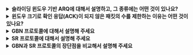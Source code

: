 <details>
  <summary><strong>슬라이딩 윈도우 기반 ARQ에 대해서 설명하고, 그 종류에는 어떤 것이 있나요?</strong></summary>

<br>

  슬라이딩 윈도우(Sliding Window) 기법은 **일정 크기의 윈도우 내에서 여러 패킷을 연속적으로 전송**하는 방법이고, ARQ(Automatic Repeat reQuest)는 **패킷이 손실되거나 오류 발생 시 자동으로 재전송을 요청**하는 방식입니다.  
  슬라이딩 윈도우 기반 ARQ에는 대표적으로 **GBN**(Go-Back-N)과 **SR**(Selective Repeat) 프로토콜이 있습니다.  
  
</details>

<details>
  <summary><strong>윈도우 크기로 확인 응답(ACK)이 되지 않은 패킷의 수를 제한하는 이유는 어떤 것이 있나요?</strong></summary>

<br>

1. **순서 번호 공간과 혼동 방지**    
- 패킷에 순서 번호를 부여하는데(3비트면 0~7) 순서 비트는 순환하기에(8이면 0으로 돌아옴) 윈도우 크기가 너무 크면 이전 패킷과 새 패킷을 구별하기 어려움
- 일반적으로 윈도우 크기는 순서 번호 공간의 절반으로 제한
2. **데이터 흐름 제어 및 네트워크 자원 최적화**
- 확인 응답이 오지 않은 패킷이 많아질수록 데이터 재전송 횟수가 증가하고 네트워크 혼잡이 발생
  
</details>

<details>
  <summary><strong>GBN 프로토콜에 대해서 설명해 주세요</strong></summary>

<br>

 GBN(Go-Back-N) 프로토콜은 윈도우 크기만큼 패킷을 연속으로 전송하고 특정 패킷 손상, 타임아웃 등 오류가 발생한 경우 **해당 패킷 이후 전송된 모든 패킷을 재전송**하는 프로토콜입니다

 ex)  
패킷 : 0 1 2 3 4 5 6 7 8 9  
윈도우 : 3

- 패킷 전송 성공
 1. 0 -> 1 -> 2 순서로 전송
 2. 0 수신 성공 -> 3 전송 -> 1 수신 성공 -> 4 전송 -> 2 수신 성공 -> 5 전송

- 패킷 전송 실패
 1. 3 수신 성공 -> 6 전송 -> 4 수신 실패 -> 5 수신 성공 -> 6 수신 성공
 2. 4 수신 타임아웃 -> 4부터 다시 전송(5와6은 수신에 성공했지만 다시 전송)
</details>

<details>
  <summary><strong>SR 프로토콜에 대해서 설명해 주세요</strong></summary>

<br>

 SR(Selective Repeat) 프로토콜은 윈도우 크기만큼 패킷을 연속으로 전송하고 특정 패킷 손상, 타임아웃 등 오류가 발생한 경우 **해당 패킷만 재전송하고 수신 받은 패킷은 버퍼에 저장 후 재조립**하는 프로토콜입니다

 ex)  
패킷 : 0 1 2 3 4 5 6 7 8 9  
윈도우 : 3

- 패킷 전송 성공
 1. 0 -> 1 -> 2 순서로 전송
 2. 0 수신 성공 -> 3 전송 -> 1 수신 성공 -> 4 전송 -> 2 수신 성공 -> 5 전송

- 패킷 전송 실패
 1. 3 수신 성공 -> 6 전송 -> 4 수신 실패 -> 5 수신 성공(버퍼에 저장) -> 6 수신 성공(버퍼에 저장) 
 2. 4 수신 타임아웃 -> 4 재전송 -> 4 수신 완료 -> 버퍼에 저장된 5, 6 정렬 후 전달
</details>

<details>
  <summary><strong>GBN과 SR 프로토콜의 장단점을 비교해서 설명해 주세요</strong></summary>

<br>

GBN은 **구현이 단순하고 관리가 쉽지만** 재전송 범위가 넓어 **대역폭 낭비**가 심해질 수 있습니다.  
SR은 오류 발생한 패킷만 재전송하기에 **대역폭 사용 효율이 좋지만** **구현(버퍼링, 순서 정렬 처리 등)이 복잡**합니다.
</details>
